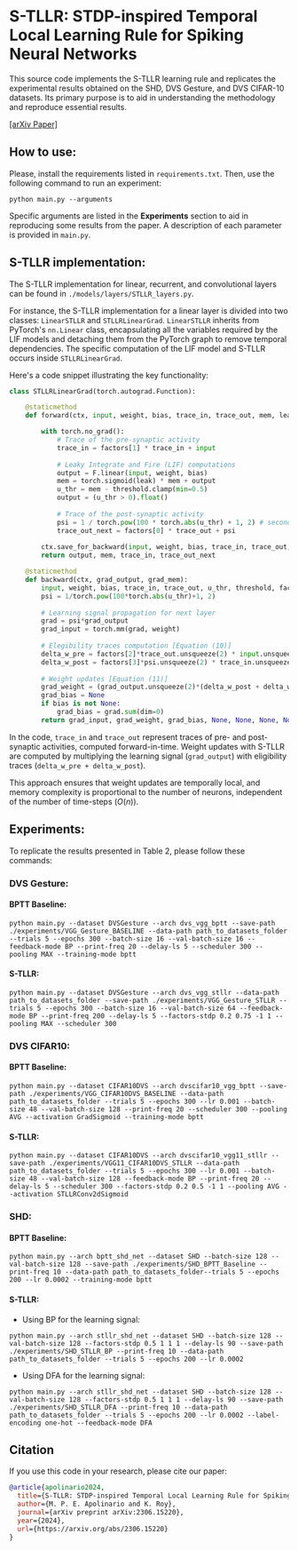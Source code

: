 # S-TLLR: STDP-inspired Temporal Local Learning Rule for Spiking Neural Networks

This source code implements the S-TLLR learning rule and replicates the experimental results obtained on the SHD, DVS Gesture, and DVS CIFAR-10 datasets. Its primary purpose is to aid in understanding the methodology and reproduce essential results.

[[arXiv Paper]](https://arxiv.org/abs/2306.15220)

## How to use:
Please, install the requirements listed in `requirements.txt`. Then, use the following command to run an experiment:

```shell
python main.py --arguments
```
Specific arguments are listed in the **Experiments** section to aid in reproducing some results from the paper. A description of each parameter is provided in `main.py`.

## S-TLLR implementation:
The S-TLLR implementation for linear, recurrent, and convolutional layers can be found in `./models/layers/STLLR_layers.py`. 

For instance, the S-TLLR implementation for a linear layer is divided into two classes: `LinearSTLLR` and `STLLRLinearGrad`. `LinearSTLLR` inherits from PyTorch's `nn.Linear` class, encapsulating all the variables required by the LIF models and detaching them from the PyTorch graph to remove temporal dependencies. The specific computation of the LIF model and S-TLLR occurs inside `STLLRLinearGrad`.

Here's a code snippet illustrating the key functionality:

```python
class STLLRLinearGrad(torch.autograd.Function):

    @staticmethod
    def forward(ctx, input, weight, bias, trace_in, trace_out, mem, leak, threshold, factors):

        with torch.no_grad():
            # Trace of the pre-synaptic activity
            trace_in = factors[1] * trace_in + input
            
            # Leaky Integrate and Fire (LIF) computations
            output = F.linear(input, weight, bias)
            mem = torch.sigmoid(leak) * mem + output
            u_thr = mem - threshold.clamp(min=0.5)
            output = (u_thr > 0).float()
            
            # Trace of the post-synaptic activity 
            psi = 1 / torch.pow(100 * torch.abs(u_thr) + 1, 2) # secondary activation function
            trace_out_next = factors[0] * trace_out + psi
            
        ctx.save_for_backward(input, weight, bias, trace_in, trace_out, u_thr, threshold, factors)
        return output, mem, trace_in, trace_out_next

    @staticmethod
    def backward(ctx, grad_output, grad_mem):
        input, weight, bias, trace_in, trace_out, u_thr, threshold, factors = ctx.saved_tensors
        psi = 1/torch.pow(100*torch.abs(u_thr)+1, 2)
        
        # Learning signal propagation for next layer
        grad = psi*grad_output
        grad_input = torch.mm(grad, weight)
        
        # Elegibility traces computation [Equation (10)]
        delta_w_pre = factors[2]*trace_out.unsqueeze(2) * input.unsqueeze(1)
        delta_w_post = factors[3]*psi.unsqueeze(2) * trace_in.unsqueeze(1)
        
        # Weight updates [Equation (11)]
        grad_weight = (grad_output.unsqueeze(2)*(delta_w_post + delta_w_pre)).sum(0)
        grad_bias = None
        if bias is not None:
            grad_bias = grad.sum(dim=0)
        return grad_input, grad_weight, grad_bias, None, None, None, None, None, None
```

In the code, `trace_in` and `trace_out` represent traces of pre- and post-synaptic activities, computed forward-in-time. Weight updates with S-TLLR are computed by multiplying the learning signal (`grad_output`) with eligibility traces (`delta_w_pre + delta_w_post`).

This approach ensures that weight updates are temporally local, and memory complexity is proportional to the number of neurons, independent of the number of time-steps ($O(n)$).


## Experiments:
To replicate the results presented in Table 2, please follow these commands:
### DVS Gesture:
#### BPTT Baseline:
```shell
python main.py --dataset DVSGesture --arch dvs_vgg_bptt --save-path ./experiments/VGG_Gesture_BASELINE --data-path path_to_datasets_folder --trials 5 --epochs 300 --batch-size 16 --val-batch-size 16 --feedback-mode BP --print-freq 20 --delay-ls 5 --scheduler 300 --pooling MAX --training-mode bptt
```

#### S-TLLR:
```shell
python main.py --dataset DVSGesture --arch dvs_vgg_stllr --data-path path_to_datasets_folder --save-path ./experiments/VGG_Gesture_STLLR --trials 5 --epochs 300 --batch-size 16 --val-batch-size 64 --feedback-mode BP --print-freq 200 --delay-ls 5 --factors-stdp 0.2 0.75 -1 1 --pooling MAX --scheduler 300
```

### DVS CIFAR10:
#### BPTT Baseline:
```shell
python main.py --dataset CIFAR10DVS --arch dvscifar10_vgg_bptt --save-path ./experiments/VGG_CIFAR10DVS_BASELINE --data-path path_to_datasets_folder --trials 5 --epochs 300 --lr 0.001 --batch-size 48 --val-batch-size 128 --print-freq 20 --scheduler 300 --pooling AVG --activation GradSigmoid --training-mode bptt
```
#### S-TLLR:
```shell
python main.py --dataset CIFAR10DVS --arch dvscifar10_vgg11_stllr --save-path ./experiments/VGG11_CIFAR10DVS_STLLR --data-path path_to_datasets_folder --trials 5 --epochs 300 --lr 0.001 --batch-size 48 --val-batch-size 128 --feedback-mode BP --print-freq 20 --delay-ls 5 --scheduler 300 --factors-stdp 0.2 0.5 -1 1 --pooling AVG --activation STLLRConv2dSigmoid
```


### SHD:
#### BPTT Baseline:

```shell
python main.py --arch bptt_shd_net --dataset SHD --batch-size 128 --val-batch-size 128 --save-path ./experiments/SHD_BPTT_Baseline --print-freq 10 --data-path path_to_datasets_folder--trials 5 --epochs 200 --lr 0.0002 --training-mode bptt
```
#### S-TLLR:
- Using BP for the learning signal:
```shell
python main.py --arch stllr_shd_net --dataset SHD --batch-size 128 --val-batch-size 128 --factors-stdp 0.5 1 1 1 --delay-ls 90 --save-path ./experiments/SHD_STLLR_BP --print-freq 10 --data-path path_to_datasets_folder --trials 5 --epochs 200 --lr 0.0002
```

- Using DFA for the learning signal:
```shell
python main.py --arch stllr_shd_net --dataset SHD --batch-size 128 --val-batch-size 128 --factors-stdp 0.5 1 1 1 --delay-ls 90 --save-path ./experiments/SHD_STLLR_DFA --print-freq 10 --data-path path_to_datasets_folder --trials 5 --epochs 200 --lr 0.0002 --label-encoding one-hot --feedback-mode DFA
```

## Citation

If you use this code in your research, please cite our paper:

```bibtex
@article{apolinario2024,
  title={S-TLLR: STDP-inspired Temporal Local Learning Rule for Spiking Neural Networks},
  author={M. P. E. Apolinario and K. Roy},
  journal={arXiv preprint arXiv:2306.15220},
  year={2024},
  url={https://arxiv.org/abs/2306.15220}
}
```

